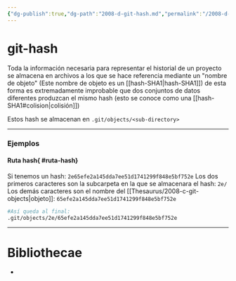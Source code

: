```yaml
---
{"dg-publish":true,"dg-path":"2008-d-git-hash.md","permalink":"/2008-d-git-hash/"}
---
```


# git-hash

Toda la información necesaria para representar el historial de un proyecto se almacena en archivos a los que se hace referencia mediante un "nombre de objeto" (Este nombre de objeto es un [[hash-SHA1\|hash-SHA1]])  de esta forma es extremadamente improbable que dos conjuntos de datos diferentes produzcan el mismo hash (esto se conoce como una [[hash-SHA1#colision\|colisión]])

Estos  hash se almacenan en `.git/objects/<sub-directory>`

---
### Ejemplos

#### Ruta hash{ #ruta-hash}


Si tenemos un hash: `2e65efe2a145dda7ee51d1741299f848e5bf752e`
Los dos primeros caracteres son la subcarpeta en la que se almacenara el hash: `2e/`
Los demás caracteres son el nombre del [[Thesaurus/2008-c-git-objects\|objeto]]: `65efe2a145dda7ee51d1741299f848e5bf752e`
```bash
#Así queda al final:
.git/objects/2e/65efe2a145dda7ee51d1741299f848e5bf752e
```

---
# Bibliothecae
- 